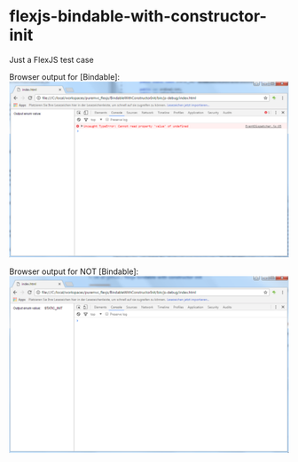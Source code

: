 # flexjs-bindable-with-constructor-init
Just a FlexJS test case

Browser output for [Bindable]:
![Alt text](js-output/screenshot_bindable.PNG?raw=true "Browser output for [Bindable]")

Browser output for NOT [Bindable]:
![Alt text](js-output/screenshot_not_bindable.PNG?raw=true "Browser output for NOT [Bindable]")
